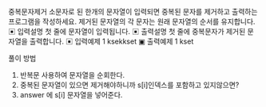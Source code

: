 중복문자제거
소문자로 된 한개의 문자열이 입력되면 중복된 문자를 제거하고 출력하는 프로그램을 작성하세요.
제거된 문자열의 각 문자는 원래 문자열의 순서를 유지합니다.
▣ 입력설명
첫 줄에 문자열이 입력됩니다.
▣ 출력설명
첫 줄에 중복문자가 제거된 문자열을 출력합니다.
▣ 입력예제 1
ksekkset
▣ 출력예제 1
kset

풀이 방법

1. 반복문 사용하여 문자열을 순회한다.
2. 중복된 문자열이 있으면 제거해야하니까 s[i]인덱스를 포함하고 있지않으면?
3. answer 에 s[i] 문자열을 넣어준다.
